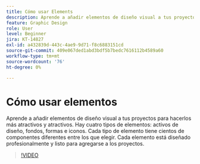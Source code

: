 ```yaml
---
title: Cómo usar Elements
description: Aprende a añadir elementos de diseño visual a tus proyectos, haciéndolos más atractivos y atractivos
feature: Graphic Design
role: User
level: Beginner
jira: KT-14827
exl-id: a432839d-443c-4ae9-9d71-f8c6883151cd
source-git-commit: 409e067ded1abd3bdf5b7bedc7616112b4589a60
workflow-type: tm+mt
source-wordcount: '76'
ht-degree: 0%

---
```


# Cómo usar elementos

Aprende a añadir elementos de diseño visual a tus proyectos para hacerlos más atractivos y atractivos. Hay cuatro tipos de elementos: activos de diseño, fondos, formas e iconos. Cada tipo de elemento tiene cientos de componentes diferentes entre los que elegir. Cada elemento está diseñado profesionalmente y listo para agregarse a los proyectos.

>[!VIDEO](https://video.tv.adobe.com/v/3426935?quality=12&learn=on&hidetitle=true)

